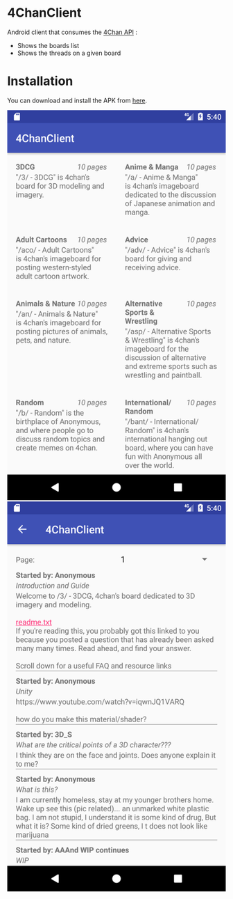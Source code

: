 # 4ChanClient

Android client that consumes the [4Chan API](https://github.com/4chan/4chan-API/blob/master/README.md) :

  - Shows the boards list
  - Shows the threads on a given board

# Installation

You can download and install the APK from [here](https://drive.google.com/open?id=0B2cVOyy2vj_JSnhpOEM4QUhuLXc).

![Screenshot 1](https://github.com/ealarco1/4ChanClient/blob/master/screenshots/screenshot1.png)
![Screenshot 2](https://github.com/ealarco1/4ChanClient/blob/master/screenshots/screenshot2.png)
